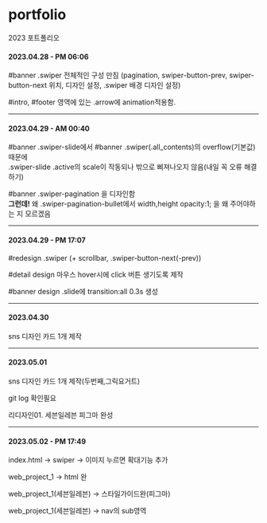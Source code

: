 # portfolio
2023 포트폴리오
<h4>2023.04.28 - PM 06:06</h4>
<p>#banner .swiper 전체적인 구성 만짐 (pagination, swiper-button-prev, swiper-button-next 위치, 디자인 설정, .swiper 배경 디자인 설정)</p>
<p>#intro, #footer 영역에 있는 .arrow에 animation적용함.</p>


***
<h4>2023.04.29 - AM 00:40</h4>
<p>
  #banner .swiper-slide에서  #banner .swiper(.all_contents)의 overflow(기본값) 때문에<br>
  .swiper-slide .active의 scale이 작동되나 밖으로 삐져나오지 않음(내일 꼭 오류 해결하기)
</p>
<p>
  #banner .swiper-pagination 을 디자인함 <br>
  <strong>그런데!</strong> 왜 .swiper-pagination-bullet에서 width,height opacity:1; 을 왜 주어야하는 지 모르겠음
</p>

***

<h4>2023.04.29 - PM 17:07</h4>
<p>#redesign .swiper (+ scrollbar, .swiper-button-next(-prev))</p>
<p>#detail design 마우스 hover시에 click 버튼 생기도록 제작</p>
<p>#banner design .slide에 transition:all 0.3s 생성</p>

***
<h4>2023.04.30</h4>
<p>sns 디자인 카드 1개 제작</p>

***
<h4>2023.05.01</h4>
<p>sns 디자인 카드 1개 제작(두번째,그릭요거트)</p>
<p>git log 확인필요</p>
<p>리디자인01. 세븐일레븐 피그마 완성</p>

***
<h4>2023.05.02 - PM 17:49</h4>
<p>index.html -> swiper -> 이미지 누르면 확대기능 추가</p>
<p>web_project_1 -> html 완</p>
<p>web_project_1(세븐일레븐) -> 스타일가이드완(피그마)</p>
<p>web_project_1(세븐일레븐) -> nav의 sub영역 </p>
